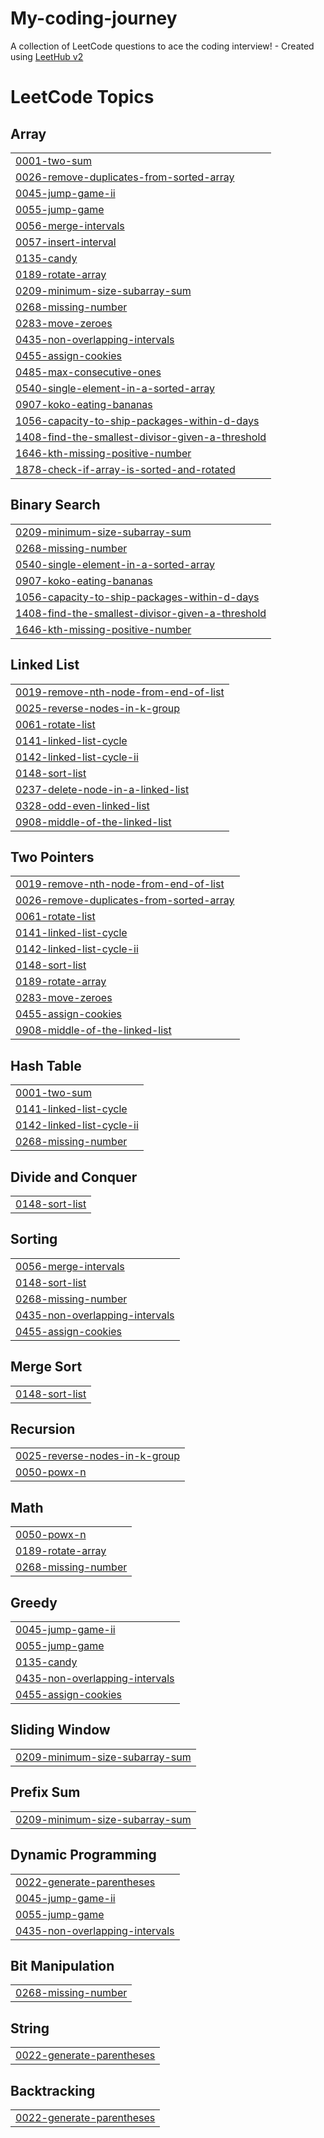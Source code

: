 # My-coding-journey
A collection of LeetCode questions to ace the coding interview! - Created using [LeetHub v2](https://github.com/arunbhardwaj/LeetHub-2.0)

<!---LeetCode Topics Start-->
# LeetCode Topics
## Array
|  |
| ------- |
| [0001-two-sum](https://github.com/HarshitaHanda/My-coding-journey/tree/master/0001-two-sum) |
| [0026-remove-duplicates-from-sorted-array](https://github.com/HarshitaHanda/My-coding-journey/tree/master/0026-remove-duplicates-from-sorted-array) |
| [0045-jump-game-ii](https://github.com/HarshitaHanda/My-coding-journey/tree/master/0045-jump-game-ii) |
| [0055-jump-game](https://github.com/HarshitaHanda/My-coding-journey/tree/master/0055-jump-game) |
| [0056-merge-intervals](https://github.com/HarshitaHanda/My-coding-journey/tree/master/0056-merge-intervals) |
| [0057-insert-interval](https://github.com/HarshitaHanda/My-coding-journey/tree/master/0057-insert-interval) |
| [0135-candy](https://github.com/HarshitaHanda/My-coding-journey/tree/master/0135-candy) |
| [0189-rotate-array](https://github.com/HarshitaHanda/My-coding-journey/tree/master/0189-rotate-array) |
| [0209-minimum-size-subarray-sum](https://github.com/HarshitaHanda/My-coding-journey/tree/master/0209-minimum-size-subarray-sum) |
| [0268-missing-number](https://github.com/HarshitaHanda/My-coding-journey/tree/master/0268-missing-number) |
| [0283-move-zeroes](https://github.com/HarshitaHanda/My-coding-journey/tree/master/0283-move-zeroes) |
| [0435-non-overlapping-intervals](https://github.com/HarshitaHanda/My-coding-journey/tree/master/0435-non-overlapping-intervals) |
| [0455-assign-cookies](https://github.com/HarshitaHanda/My-coding-journey/tree/master/0455-assign-cookies) |
| [0485-max-consecutive-ones](https://github.com/HarshitaHanda/My-coding-journey/tree/master/0485-max-consecutive-ones) |
| [0540-single-element-in-a-sorted-array](https://github.com/HarshitaHanda/My-coding-journey/tree/master/0540-single-element-in-a-sorted-array) |
| [0907-koko-eating-bananas](https://github.com/HarshitaHanda/My-coding-journey/tree/master/0907-koko-eating-bananas) |
| [1056-capacity-to-ship-packages-within-d-days](https://github.com/HarshitaHanda/My-coding-journey/tree/master/1056-capacity-to-ship-packages-within-d-days) |
| [1408-find-the-smallest-divisor-given-a-threshold](https://github.com/HarshitaHanda/My-coding-journey/tree/master/1408-find-the-smallest-divisor-given-a-threshold) |
| [1646-kth-missing-positive-number](https://github.com/HarshitaHanda/My-coding-journey/tree/master/1646-kth-missing-positive-number) |
| [1878-check-if-array-is-sorted-and-rotated](https://github.com/HarshitaHanda/My-coding-journey/tree/master/1878-check-if-array-is-sorted-and-rotated) |
## Binary Search
|  |
| ------- |
| [0209-minimum-size-subarray-sum](https://github.com/HarshitaHanda/My-coding-journey/tree/master/0209-minimum-size-subarray-sum) |
| [0268-missing-number](https://github.com/HarshitaHanda/My-coding-journey/tree/master/0268-missing-number) |
| [0540-single-element-in-a-sorted-array](https://github.com/HarshitaHanda/My-coding-journey/tree/master/0540-single-element-in-a-sorted-array) |
| [0907-koko-eating-bananas](https://github.com/HarshitaHanda/My-coding-journey/tree/master/0907-koko-eating-bananas) |
| [1056-capacity-to-ship-packages-within-d-days](https://github.com/HarshitaHanda/My-coding-journey/tree/master/1056-capacity-to-ship-packages-within-d-days) |
| [1408-find-the-smallest-divisor-given-a-threshold](https://github.com/HarshitaHanda/My-coding-journey/tree/master/1408-find-the-smallest-divisor-given-a-threshold) |
| [1646-kth-missing-positive-number](https://github.com/HarshitaHanda/My-coding-journey/tree/master/1646-kth-missing-positive-number) |
## Linked List
|  |
| ------- |
| [0019-remove-nth-node-from-end-of-list](https://github.com/HarshitaHanda/My-coding-journey/tree/master/0019-remove-nth-node-from-end-of-list) |
| [0025-reverse-nodes-in-k-group](https://github.com/HarshitaHanda/My-coding-journey/tree/master/0025-reverse-nodes-in-k-group) |
| [0061-rotate-list](https://github.com/HarshitaHanda/My-coding-journey/tree/master/0061-rotate-list) |
| [0141-linked-list-cycle](https://github.com/HarshitaHanda/My-coding-journey/tree/master/0141-linked-list-cycle) |
| [0142-linked-list-cycle-ii](https://github.com/HarshitaHanda/My-coding-journey/tree/master/0142-linked-list-cycle-ii) |
| [0148-sort-list](https://github.com/HarshitaHanda/My-coding-journey/tree/master/0148-sort-list) |
| [0237-delete-node-in-a-linked-list](https://github.com/HarshitaHanda/My-coding-journey/tree/master/0237-delete-node-in-a-linked-list) |
| [0328-odd-even-linked-list](https://github.com/HarshitaHanda/My-coding-journey/tree/master/0328-odd-even-linked-list) |
| [0908-middle-of-the-linked-list](https://github.com/HarshitaHanda/My-coding-journey/tree/master/0908-middle-of-the-linked-list) |
## Two Pointers
|  |
| ------- |
| [0019-remove-nth-node-from-end-of-list](https://github.com/HarshitaHanda/My-coding-journey/tree/master/0019-remove-nth-node-from-end-of-list) |
| [0026-remove-duplicates-from-sorted-array](https://github.com/HarshitaHanda/My-coding-journey/tree/master/0026-remove-duplicates-from-sorted-array) |
| [0061-rotate-list](https://github.com/HarshitaHanda/My-coding-journey/tree/master/0061-rotate-list) |
| [0141-linked-list-cycle](https://github.com/HarshitaHanda/My-coding-journey/tree/master/0141-linked-list-cycle) |
| [0142-linked-list-cycle-ii](https://github.com/HarshitaHanda/My-coding-journey/tree/master/0142-linked-list-cycle-ii) |
| [0148-sort-list](https://github.com/HarshitaHanda/My-coding-journey/tree/master/0148-sort-list) |
| [0189-rotate-array](https://github.com/HarshitaHanda/My-coding-journey/tree/master/0189-rotate-array) |
| [0283-move-zeroes](https://github.com/HarshitaHanda/My-coding-journey/tree/master/0283-move-zeroes) |
| [0455-assign-cookies](https://github.com/HarshitaHanda/My-coding-journey/tree/master/0455-assign-cookies) |
| [0908-middle-of-the-linked-list](https://github.com/HarshitaHanda/My-coding-journey/tree/master/0908-middle-of-the-linked-list) |
## Hash Table
|  |
| ------- |
| [0001-two-sum](https://github.com/HarshitaHanda/My-coding-journey/tree/master/0001-two-sum) |
| [0141-linked-list-cycle](https://github.com/HarshitaHanda/My-coding-journey/tree/master/0141-linked-list-cycle) |
| [0142-linked-list-cycle-ii](https://github.com/HarshitaHanda/My-coding-journey/tree/master/0142-linked-list-cycle-ii) |
| [0268-missing-number](https://github.com/HarshitaHanda/My-coding-journey/tree/master/0268-missing-number) |
## Divide and Conquer
|  |
| ------- |
| [0148-sort-list](https://github.com/HarshitaHanda/My-coding-journey/tree/master/0148-sort-list) |
## Sorting
|  |
| ------- |
| [0056-merge-intervals](https://github.com/HarshitaHanda/My-coding-journey/tree/master/0056-merge-intervals) |
| [0148-sort-list](https://github.com/HarshitaHanda/My-coding-journey/tree/master/0148-sort-list) |
| [0268-missing-number](https://github.com/HarshitaHanda/My-coding-journey/tree/master/0268-missing-number) |
| [0435-non-overlapping-intervals](https://github.com/HarshitaHanda/My-coding-journey/tree/master/0435-non-overlapping-intervals) |
| [0455-assign-cookies](https://github.com/HarshitaHanda/My-coding-journey/tree/master/0455-assign-cookies) |
## Merge Sort
|  |
| ------- |
| [0148-sort-list](https://github.com/HarshitaHanda/My-coding-journey/tree/master/0148-sort-list) |
## Recursion
|  |
| ------- |
| [0025-reverse-nodes-in-k-group](https://github.com/HarshitaHanda/My-coding-journey/tree/master/0025-reverse-nodes-in-k-group) |
| [0050-powx-n](https://github.com/HarshitaHanda/My-coding-journey/tree/master/0050-powx-n) |
## Math
|  |
| ------- |
| [0050-powx-n](https://github.com/HarshitaHanda/My-coding-journey/tree/master/0050-powx-n) |
| [0189-rotate-array](https://github.com/HarshitaHanda/My-coding-journey/tree/master/0189-rotate-array) |
| [0268-missing-number](https://github.com/HarshitaHanda/My-coding-journey/tree/master/0268-missing-number) |
## Greedy
|  |
| ------- |
| [0045-jump-game-ii](https://github.com/HarshitaHanda/My-coding-journey/tree/master/0045-jump-game-ii) |
| [0055-jump-game](https://github.com/HarshitaHanda/My-coding-journey/tree/master/0055-jump-game) |
| [0135-candy](https://github.com/HarshitaHanda/My-coding-journey/tree/master/0135-candy) |
| [0435-non-overlapping-intervals](https://github.com/HarshitaHanda/My-coding-journey/tree/master/0435-non-overlapping-intervals) |
| [0455-assign-cookies](https://github.com/HarshitaHanda/My-coding-journey/tree/master/0455-assign-cookies) |
## Sliding Window
|  |
| ------- |
| [0209-minimum-size-subarray-sum](https://github.com/HarshitaHanda/My-coding-journey/tree/master/0209-minimum-size-subarray-sum) |
## Prefix Sum
|  |
| ------- |
| [0209-minimum-size-subarray-sum](https://github.com/HarshitaHanda/My-coding-journey/tree/master/0209-minimum-size-subarray-sum) |
## Dynamic Programming
|  |
| ------- |
| [0022-generate-parentheses](https://github.com/HarshitaHanda/My-coding-journey/tree/master/0022-generate-parentheses) |
| [0045-jump-game-ii](https://github.com/HarshitaHanda/My-coding-journey/tree/master/0045-jump-game-ii) |
| [0055-jump-game](https://github.com/HarshitaHanda/My-coding-journey/tree/master/0055-jump-game) |
| [0435-non-overlapping-intervals](https://github.com/HarshitaHanda/My-coding-journey/tree/master/0435-non-overlapping-intervals) |
## Bit Manipulation
|  |
| ------- |
| [0268-missing-number](https://github.com/HarshitaHanda/My-coding-journey/tree/master/0268-missing-number) |
## String
|  |
| ------- |
| [0022-generate-parentheses](https://github.com/HarshitaHanda/My-coding-journey/tree/master/0022-generate-parentheses) |
## Backtracking
|  |
| ------- |
| [0022-generate-parentheses](https://github.com/HarshitaHanda/My-coding-journey/tree/master/0022-generate-parentheses) |
<!---LeetCode Topics End-->